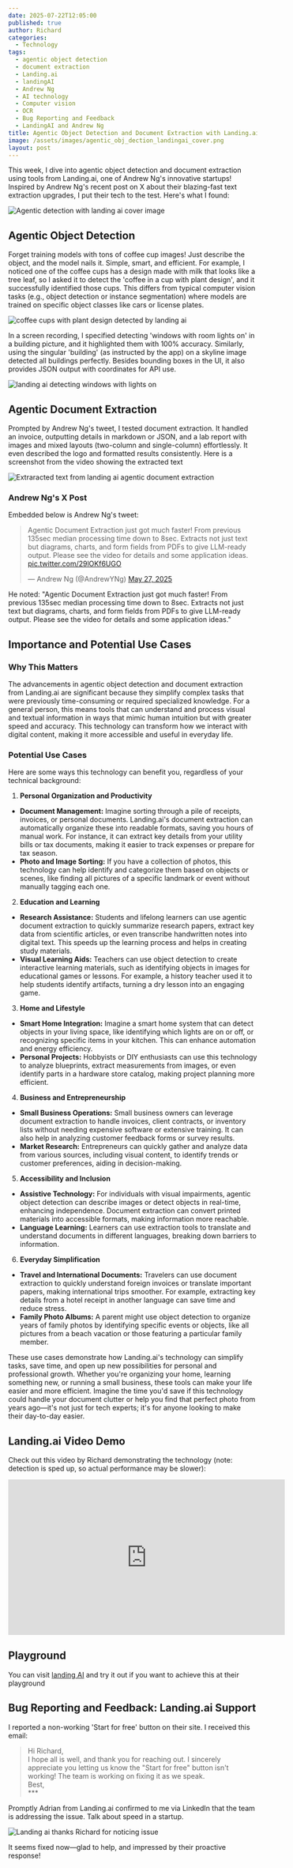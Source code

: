 ```yaml
---
date: 2025-07-22T12:05:00
published: true
author: Richard
categories:
  - Technology
tags:
  - agentic object detection
  - document extraction
  - Landing.ai
  - landingAI
  - Andrew Ng
  - AI technology
  - Computer vision
  - OCR
  - Bug Reporting and Feedback
  - LandingAI and Andrew Ng
title: Agentic Object Detection and Document Extraction with Landing.ai
image: /assets/images/agentic_obj_dection_landingai_cover.png
layout: post
---
```

This week, I dive into agentic object detection and document extraction using tools from Landing.ai, one of Andrew Ng's innovative startups! Inspired by Andrew Ng's recent post on X about their blazing-fast text extraction upgrades, I put their tech to the test. Here's what I found:

![Agentic detection with landing ai cover image](/assets/images/agentic_obj_dection_landingai_cover.png "Agentic detection with landing ai")

## Agentic Object Detection

Forget training models with tons of coffee cup images! Just describe the object, and the model nails it. Simple, smart, and efficient. For example, I noticed one of the coffee cups has a design made with milk that looks like a tree leaf, so I asked it to detect the 'coffee in a cup with plant design', and it successfully identified those cups. This differs from typical computer vision tasks (e.g., object detection or instance segmentation) where models are trained on specific object classes like cars or license plates.

![coffee cups with plant design detected by landing ai](/assets/images/landingai_coffee_plant.png "coffee cups with plant design detected by landing ai")

In a screen recording, I specified detecting 'windows with room lights on' in a building picture, and it highlighted them with 100% accuracy. Similarly, using the singular 'building' (as instructed by the app) on a skyline image detected all buildings perfectly. Besides bounding boxes in the UI, it also provides JSON output with coordinates for API use.

![landing ai detecting windows with lights on](/assets/images/landingai_window_detection.png "landing ai detecting windows with lights on")

## Agentic Document Extraction

Prompted by Andrew Ng's tweet, I tested document extraction. It handled an invoice, outputting details in markdown or JSON, and a lab report with images and mixed layouts (two-column and single-column) effortlessly. It even described the logo and formatted results consistently. Here is a screenshot from the video showing the extracted text

![Extraracted text from landing ai agentic document extraction](/assets/images/landingai_document_extraction.png "Extraracted text from landing ai agentic document extraction")

### Andrew Ng's X Post

Embedded below is Andrew Ng's tweet:
<blockquote class="twitter-tweet"><p lang="en" dir="ltr">Agentic Document Extraction just got much faster! From previous 135sec median processing time down to 8sec. Extracts not just text but diagrams, charts, and form fields from PDFs to give LLM-ready output. Please see the video for details and some application ideas. <a href="https://t.co/29lOKf6UGO">pic.twitter.com/29lOKf6UGO</a></p>— Andrew Ng (@AndrewYNg) <a href="https://twitter.com/AndrewYNg/status/1927384264779170259?ref_src=twsrc%5Etfw">May 27, 2025</a></blockquote> <script async src="https://platform.twitter.com/widgets.js" charset="utf-8"></script>

He noted: "Agentic Document Extraction just got much faster! From previous 135sec median processing time down to 8sec. Extracts not just text but diagrams, charts, and form fields from PDFs to give LLM-ready output. Please see the video for details and some application ideas."

## Importance and Potential Use Cases

### Why This Matters

The advancements in agentic object detection and document extraction from Landing.ai are significant because they simplify complex tasks that were previously time-consuming or required specialized knowledge. For a general person, this means tools that can understand and process visual and textual information in ways that mimic human intuition but with greater speed and accuracy. This technology can transform how we interact with digital content, making it more accessible and useful in everyday life.

### Potential Use Cases

Here are some ways this technology can benefit you, regardless of your technical background:

1. **Personal Organization and Productivity**

- **Document Management:** Imagine sorting through a pile of receipts, invoices, or personal documents. Landing.ai's document extraction can automatically organize these into readable formats, saving you hours of manual work. For instance, it can extract key details from your utility bills or tax documents, making it easier to track expenses or prepare for tax season.
- **Photo and Image Sorting:** If you have a collection of photos, this technology can help identify and categorize them based on objects or scenes, like finding all pictures of a specific landmark or event without manually tagging each one.

2. **Education and Learning**

- **Research Assistance:** Students and lifelong learners can use agentic document extraction to quickly summarize research papers, extract key data from scientific articles, or even transcribe handwritten notes into digital text. This speeds up the learning process and helps in creating study materials.
- **Visual Learning Aids:** Teachers can use object detection to create interactive learning materials, such as identifying objects in images for educational games or lessons. For example, a history teacher used it to help students identify artifacts, turning a dry lesson into an engaging game.

3. **Home and Lifestyle**

- **Smart Home Integration:** Imagine a smart home system that can detect objects in your living space, like identifying which lights are on or off, or recognizing specific items in your kitchen. This can enhance automation and energy efficiency.
- **Personal Projects:** Hobbyists or DIY enthusiasts can use this technology to analyze blueprints, extract measurements from images, or even identify parts in a hardware store catalog, making project planning more efficient.

4. **Business and Entrepreneurship**

- **Small Business Operations:** Small business owners can leverage document extraction to handle invoices, client contracts, or inventory lists without needing expensive software or extensive training. It can also help in analyzing customer feedback forms or survey results.
- **Market Research:** Entrepreneurs can quickly gather and analyze data from various sources, including visual content, to identify trends or customer preferences, aiding in decision-making.

5. **Accessibility and Inclusion**

- **Assistive Technology:** For individuals with visual impairments, agentic object detection can describe images or detect objects in real-time, enhancing independence. Document extraction can convert printed materials into accessible formats, making information more reachable.
- **Language Learning:** Learners can use extraction tools to translate and understand documents in different languages, breaking down barriers to information.

6. **Everyday Simplification**

- **Travel and International Documents:** Travelers can use document extraction to quickly understand foreign invoices or translate important papers, making international trips smoother. For example, extracting key details from a hotel receipt in another language can save time and reduce stress.
- **Family Photo Albums:** A parent might use object detection to organize years of family photos by identifying specific events or objects, like all pictures from a beach vacation or those featuring a particular family member.

These use cases demonstrate how Landing.ai's technology can simplify tasks, save time, and open up new possibilities for personal and professional growth. Whether you're organizing your home, learning something new, or running a small business, these tools can make your life easier and more efficient. Imagine the time you'd save if this technology could handle your document clutter or help you find that perfect photo from years ago—it's not just for tech experts; it's for anyone looking to make their day-to-day easier.

## Landing.ai Video Demo

Check out this video by Richard demonstrating the technology (note: detection is sped up, so actual performance may be slower):
<iframe width="560" height="315" src="https://www.youtube.com/embed/lC6g-T5V470" frameborder="0" allowfullscreen></iframe>

## Playground

You can visit [landing AI](https://landing.ai/) and try it out if you want to achieve this at their playground

##  Bug Reporting and Feedback: Landing.ai Support

I reported a non-working 'Start for free' button on their site. I received this email:

> Hi Richard,  
> I hope all is well, and thank you for reaching out. I sincerely appreciate you letting us know the "Start for free" button isn't working! The team is working on fixing it as we speak.  
> Best,  
> \*\*\*

Promptly Adrian from Landing.ai confirmed to me via LinkedIn that the team is addressing the issue. Talk about speed in a startup.

![Landing ai thanks Richard for noticing issue](/assets/images/landing_adrian_linkedin.png "Linkedin -Landing ai thanks Richard for noticing issue")

It seems fixed now—glad to help, and impressed by their proactive response!
